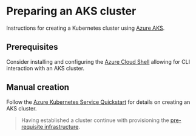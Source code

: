 # Preparing an AKS cluster
Instructions for creating a Kubernetes cluster using [Azure AKS](https://azure.microsoft.com/en-au/services/kubernetes-service/).

## Prerequisites
Consider installing and configuring the [Azure Cloud Shell](https://docs.microsoft.com/en-au/azure/cloud-shell/quickstart) allowing for CLI interaction with an AKS cluster.

## Manual creation
Follow the [Azure Kubernetes Service Quickstart](https://docs.microsoft.com/en-au/azure/aks/kubernetes-walkthrough) for details on creating an AKS cluster.

> Having established a cluster continue with provisioning the [pre-requisite infrastructure](../../PREREQUISITES.md).